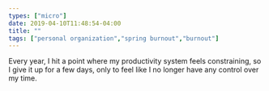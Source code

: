 ```yaml
---
types: ["micro"]
date: 2019-04-10T11:48:54-04:00
title: ""
tags: ["personal organization","spring burnout","burnout"]
---
```

Every year, I hit a point where my productivity system feels constraining, so I give it up for a few days, only to feel like I no longer have any control over my time.
